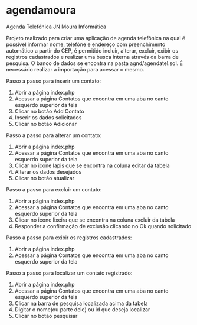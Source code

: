 # agendamoura
Agenda Telefônica JN Moura Informática 

Projeto realizado para criar uma aplicação de agenda telefônica na qual é possível informar nome, telefône e endereço com preenchimento automático a partir do CEP,  é permitido incluir, alterar, excluir, exibir os registros cadastrados e realizar uma busca interna através da barra de pesquisa.
O banco de dados se encontra na pasta agnd/agendatel.sql.
É necessário realizar a importação para acessar o mesmo.

Passo a passo para inserir um contato:
1. Abrir a página index.php
2. Acessar a página Contatos que encontra em uma aba no canto esquerdo superior da tela
3. Clicar no botão Add Contato
4. Inserir os dados solicitados
5. Clicar no botão Adicionar

Passo a passo para alterar um contato:
1. Abrir a página index.php
2. Acessar a página Contatos que encontra em uma aba no canto esquerdo superior da tela
3. Clicar no icone lapis que se encontra na coluna editar da tabela
4. Alterar os dados desejados
5. Clicar no botão atualizar

Passo a passo para excluir um contato:
1. Abrir a página index.php
2. Acessar a página Contatos que encontra em uma aba no canto esquerdo superior da tela
3. Clicar no icone lixeira que se encontra na coluna excluir da tabela
4. Responder a confirmação de exclusão clicando no Ok quando solicitado

Passo a passo para exibir os registros cadastrados:
1. Abrir a página index.php
2. Acessar a página Contatos que encontra em uma aba no canto esquerdo superior da tela

Passo a passo para localizar um contato registrado:
1. Abrir a página index.php
2. Acessar a página Contatos que encontra em uma aba no canto esquerdo superior da tela
3. Clicar na barra de pesquisa localizada acima da tabela
4. Digitar o nome(ou parte dele) ou id que deseja localizar
5. Clicar no botão pesquisar
